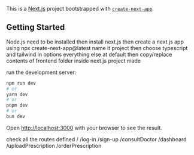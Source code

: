 This is a [Next.js](https://nextjs.org) project bootstrapped with [`create-next-app`](https://nextjs.org/docs/app/api-reference/cli/create-next-app).

## Getting Started

Node.js need to be installed
then install next.js
then create a next.js app using 
npx create-next-app@latest
name it project
then choose typescript and tailwind in options everything else at default
then copy/replace contents of frontend folder inside next.js project made

run the development server:

```bash
npm run dev
# or
yarn dev
# or
pnpm dev
# or
bun dev
```

Open [http://localhost:3000](http://localhost:3000) with your browser to see the result.

check all the routes defined
/
/log-in
/sign-up
/consultDoctor
/dashboard
/uploadPrescription
/orderPrescription